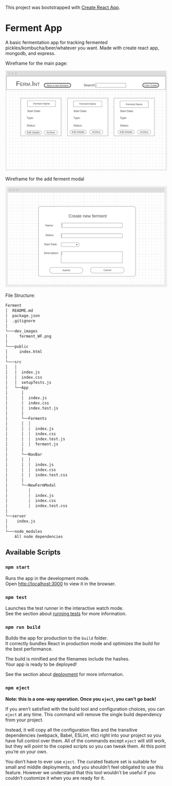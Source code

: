 This project was bootstrapped with [Create React App](https://github.com/facebook/create-react-app).

# Ferment App

A basic fermentation app for tracking fermented pickles/kombucha/beer/whatever you want. Made with create react app, mongodb, and express.

Wireframe for the main page:

![Main page wireframe](dev_images/ferment_WF.png)

Wireframe for the add ferment modal

![Add ferment modal wireframe](dev_images/WireFrameModal.png)

File Structure:

```›
Ferment
│  README.md
│  package.json
│  .gitignore
│
└───dev_images
│     ferment_WF.png
│
└───public
│     index.html
│
└───src
│   │
│   │  index.js
│   │  index.css
│   │  setupTests.js
│   └──App
│      │
│      │  index.js
│      │  index.css
│      │  index.test.js
│      │
│      └──Ferments
│      │  │
│      │  │  index.js
│      │  │  index.css
│      │  │  index.test.js
│      │  │  ferment.js
│      │
│      └──NavBar
│      │  │
│      │  │  index.js
│      │  │  index.css
│      │  │  index.test.css
│      │
│      └──NewFermModal
│         │
│         │  index.js
│         │  index.css
│         │  index.test.css
│
└──server
│    index.js
│
└───node_modules
    All node dependencies
```

## Available Scripts

### `npm start`

Runs the app in the development mode.<br />
Open [http://localhost:3000](http://localhost:3000) to view it in the browser.

### `npm test`

Launches the test runner in the interactive watch mode.<br />
See the section about [running tests](https://facebook.github.io/create-react-app/docs/running-tests) for more information.

### `npm run build`

Builds the app for production to the `build` folder.<br />
It correctly bundles React in production mode and optimizes the build for the best performance.

The build is minified and the filenames include the hashes.<br />
Your app is ready to be deployed!

See the section about [deployment](https://facebook.github.io/create-react-app/docs/deployment) for more information.

### `npm eject`

**Note: this is a one-way operation. Once you `eject`, you can’t go back!**

If you aren’t satisfied with the build tool and configuration choices, you can `eject` at any time. This command will remove the single build dependency from your project.

Instead, it will copy all the configuration files and the transitive dependencies (webpack, Babel, ESLint, etc) right into your project so you have full control over them. All of the commands except `eject` will still work, but they will point to the copied scripts so you can tweak them. At this point you’re on your own.

You don’t have to ever use `eject`. The curated feature set is suitable for small and middle deployments, and you shouldn’t feel obligated to use this feature. However we understand that this tool wouldn’t be useful if you couldn’t customize it when you are ready for it.
